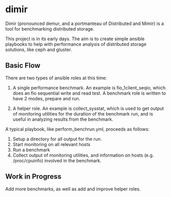 # dimir
Dimir (pronounced demur, and a portmanteau of Distributed and Mimir) is a tool for benchmarking distributed storage.

This project is in its early days. The aim is to create simple ansible playbooks to help with performance analysis of distributed storage solutions, like ceph and gluster.

## Basic Flow

There are two types of ansible roles at this time:

1. A single performance benchmark. An example is fio_1client_seqio, which does an fio sequential write and read test. A benchmark role is written to have 2 modes, prepare and run.

1. A helper role. An example is collect_sysstat, which is used to get output of monitoring utilities for the duration of the benchmark run, and is useful in analyzing results from the benchmark.

A typical playbook, like perform_benchrun.yml, proceeds as follows:

1. Setup a directory for all output for the run.
1. Start monitoring on all relevant hosts
1. Run a benchmark
1. Collect output of monitoring utilities, and information on hosts (e.g. /proc/cpuinfo) involved in the benchmark.

## Work in Progress 

Add more benchmarks, as well as add and improve helper roles.

